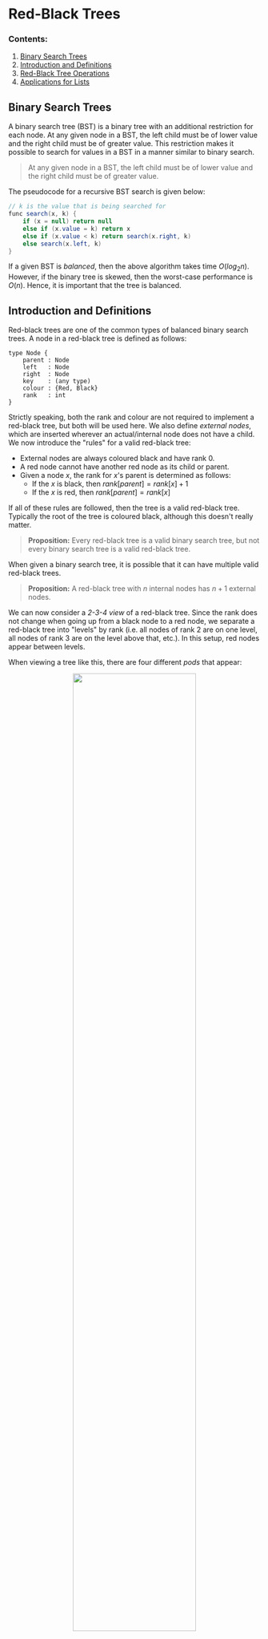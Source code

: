# Red-Black Trees

### Contents:

1. [Binary Search Trees](#binary-search-trees)
2. [Introduction and Definitions](#introduction-and-definitions)
3. [Red-Black Tree Operations](#red-black-tree-operations)
4. [Applications for Lists](#applications-for-lists)

## Binary Search Trees

A binary search tree (BST) is a binary tree with an additional restriction for each node. At any given node in a BST, the left child must be of lower value and the right child must be of greater value. This restriction makes it possible to search for values in a BST in a manner similar to binary search.

> At any given node in a BST, the left child must be of lower value and the right child must be of greater value.

The pseudocode for a recursive BST search is given below:

```java
// k is the value that is being searched for
func search(x, k) {
    if (x = null) return null
    else if (x.value = k) return x
    else if (x.value < k) return search(x.right, k)
    else search(x.left, k)
}
```

If a given BST is *balanced*, then the above algorithm takes time $O(log_2n)$. However, if the binary tree is skewed, then the worst-case performance is $O(n)$. Hence, it is important that the tree is balanced. 

## Introduction and Definitions

Red-black trees are one of the common types of balanced binary search trees. A node in a red-black tree is defined as follows:

```
type Node {
    parent : Node
    left   : Node
    right  : Node
    key    : (any type)
    colour : {Red, Black}
    rank   : int
}
```

Strictly speaking, both the rank and colour are not required to implement a red-black tree, but both will be used here. We also define *external nodes*, which are inserted wherever an actual/internal node does not have a child. We now introduce the "rules" for a valid red-black tree:

* External nodes are always coloured black and have rank 0.
* A red node cannot have another red node as its child or parent.
* Given a node $x​$, the rank for $x​$'s parent is determined as follows:
  * If the $x$ is black, then $rank[parent] = rank[x] + 1$
  * If the $x$ is red, then $rank[parent] = rank[x]$

If all of these rules are followed, then the tree is a valid red-black tree. Typically the root of the tree is coloured black, although this doesn't really matter. 

> **Proposition:** Every red-black tree is a valid binary search tree, but not every binary search tree is a valid red-black tree.

When given a binary search tree, it is possible that it can have multiple valid red-black trees. 

> **Proposition:** A red-black tree with $n$ internal nodes has $n+1$ external nodes.

We can now consider a *2-3-4 view* of a red-black tree. Since the rank does not change when going up from a black node to a red node, we separate a red-black tree into "levels" by rank (i.e. all nodes of rank 2 are on one level, all nodes of rank 3 are on the level above that, etc.). In this setup, red nodes appear between levels. 

When viewing a tree like this, there are four different *pods* that appear:

<center><img src="./images/5_234-pods.jpg" style="width:70%"/><center/> 


The numbers denote the number of edges on the bottom of the pods. The term "2-3-4 view" refers to these four pods. The bottom or $0^{th}$ level will contain all of the external nodes, and will always have $n+1$ nodes.

> $2^r \leq n+1 \leq 4^r $ 	

To see why the above is true, we can observe that every node on level $i$ will have between two and four descendants (including red nodes) on level $i-1$. Since all external nodes are descendants of the root, there will at least $2^r$ external nodes and at most $4^r​$.

> **Theorem:** For a red-black tree of height $h$ with $n$ internal nodes: $h \leq 2rank[root] \leq 2log_2(n+1)​$.

## Red-Black Tree Operations

We will look at five operations for red-black trees and their implementations:

* SEARCH
* INSERT
* DELETE
* SPLIT
* JOIN

SEARCH is a standard search on a binary search tree and has already been described earlier.

#### INSERT:

This method inserts a new node into its BST position in a red-black tree and ensures that it is still a valid red-black tree afterwards, which is done by another method called FIX.

When inserting a node, it must be coloured red. If no red-black tree conditions are violated, then the algorithm can terminate here. However, it is possible that the parent or children of the new node are also red, which is not allowed. Hence, we must FIX the tree. 

> **Note:** `node.gp` refers to the grandparent of `node` and `node.uncle` refers to the uncle of `node`, which is the sibling of the parent of `node`.

The pseudocode for FIX is below:

```java
func fix(x) {
    while (x.gp != null and (x.parent.colour = red) and (x.uncle.colour = red)) {
    	// Case 1
    	x.gp.rank = x.gp.rank + 1
    	// Change colours to match new rank
    	x.parent.colour = black
    	x.uncle.colour = black
    	x.gp.colour = red
    	// Move up and repeat as many times as necessary
    	x = x.gp
	}
	if (x = root) {
        return // Halt
    } else if (x.parent = root and x.sibling.colour = red) {
       	// Case 2
        x.parent.rank = x.parent.rank + 1
        x.colour = black
        x.sibling.colour = black
        return
	} else if (x.parent.colour = black) {
        return // Halt, nothing left to fix (case 3)
    } else {
        // x.parent.colour = red and x.uncle.colour = black (case 4)
		rotation(x) // See definition below
		return
	}
}
```

The four cases seen above can be visualized with the following examples:

<center><img src="./images/5_fix-cases.jpg" style="width:70%"/><center/> 

These are the key points for each case:

* Case 1: 
  * $x$ has a grandparent
  * $x$'s parent is red
  * $x​$'s uncle is red
* Case 2:
  * $x$'s parent is the root of the tree
  * $x$'s sibling is red
* Case 3:
  * $x$'s parent is black and isn't the root
* Case 4:
  * $x$'s parent is red
  * $x​$'s uncle is black

We now define the function ROTATE. The two possible cases, excluding symmetries, are shown below:

<center><img src="./images/5_rotation-cases.jpg" style="width:66%"/><center/> 


Where A-E represent the subtrees of their respective nodes. The goal of a rotation is to finish with no two adjacent red nodes and also to preserve the inorder traversal order of the tree. It turns out that both cases lead to the following result:

<center><img src="./images/5_rotation-result.jpg" style="width:35%"/><center/> 


In all of the trees above, A-E are always filled in from left to right. A rotation takes $O(1)$ time, while the FIX algorithm takes time $O(logn)$ from the while loop and makes at most one call to ROTATE.

#### DELETE:

We define DELETE as the standard delete for a binary search tree followed by a FIX. However, we can also define a LAZY DELETE, which can be done as follows:

* Instead of actually removing a node, simply mark it as "deleted".
* Once 50% or more of the nodes in the tree are marked as deleted, find all of the non-deleted nodes with an inorder traversal in time $O(n)​$ and then build a new tree consisting of those nodes in time $O(n)​$, which is possible when the nodes are sorted.
* It is sufficient to make the new tree a complete binary tree and make the leaves red and all of the other nodes black.

#### SPLIT:

This algorithm takes a tree and a key $k$ and returns two trees, $T_1$ and $T_2$, where every element in $T_1$ is less than $k$ and every element in $T_2$ is greater than $k$. 

The pseudocode for constructing $T_1$ is below:

```java
func split(x, k) {
    // Find the node to split at
    kNode = search(k)
        
    /*
    * Keep track of all nodes with key smaller than or equal to k, and also keep
    * track of their respective left subtrees. 
    *
    * Let A be the subtree and let p be its left subtree. Note that p1 has key k.
    */
    
    // Repeatedly join subtrees from left to right
    s2 = join(A, p2, A2)
    s3 = join(s2, p3, A3)
    ...
    si = join (si-1, pi, Ai)
    
    T1 = si
    return T1
}
```

The construction of $T_2$ is the same, but symmetric. SPLIT takes time $O(logn)$ overall.

#### JOIN:

This algorithm takes in two red-black trees, $T_1$ and $T_2$, where every element in $T_1$ is smaller than every element in $T_2$, and returns a new red-black tree with their combined elements.

The first step is to find the minimum value in $T_2$ and remove it (call it $d$). Then, we denote the rank of the root of $T_2$ by $r$. The next step is to find an element of equal rank to $r$ on the right *roof* (the rightmost path) of $T_1$ and delete the edge from that node to its parent. Then, create new edges as follows:

* Connect $d$ to the root of $T_2$ and the element of equal rank in $T_1$. These two are the new children of $d​$.
* Connect $d$'s parent pointer to the node of rank $r+1$ above the element of equal rank in $T_2$.

The pseudocode for the entire algorithm is below:

```java
func join(t1, t2) {
	// Find the minimum element in t2
    d = min(t2)
    // Delete d from t2 and fix the tree
    delete(t2, d)
    
    r = rank(t2.root)
    // Find a node of rank r on the right roof of t1
    roofNode = find(t1, r) 
    
    // Make all appropriate edges/adjustments
    d.colour = red
    d.rank = r + 1
    d.left = roofNode
    d.right = t2.root
    d.parent = roofNode.parent
    roofNode.parent = d
    
    // Fix to ensure the new tree is a valid red-black tree
    fix(d)
    // d is the root of the new joined tree
    return d
}
```

Finding the node on the right roof takes time $O(logn)$, and fixing up the tree also takes time $O(logn)$. The overall algorithm takes time $O(logn)$.

## Applications for Lists

Lists are typically implemented in one of two ways: with an array or a (singly) linked list. The time complexity for various list operations depends on the implementation, and this is shown below:

| Operation               | Array  | Linked List |
| ----------------------- | ------ | ----------- |
| Sublist from $i$ to $j$ | $O(1)$ | $O(n)$      |
| Concatenate 2 lists     | $O(n)$ | $O(1)$      |

The implementation that is chosen largely depends on the context and which operation will be used more often. However, we can also implement a list using a red-black tree, namely with the SPLIT and JOIN operations, which are analogous to the Sublist and Concatenate operations. With a red-black tree, the time complexity for both operations is $O(logn)$.